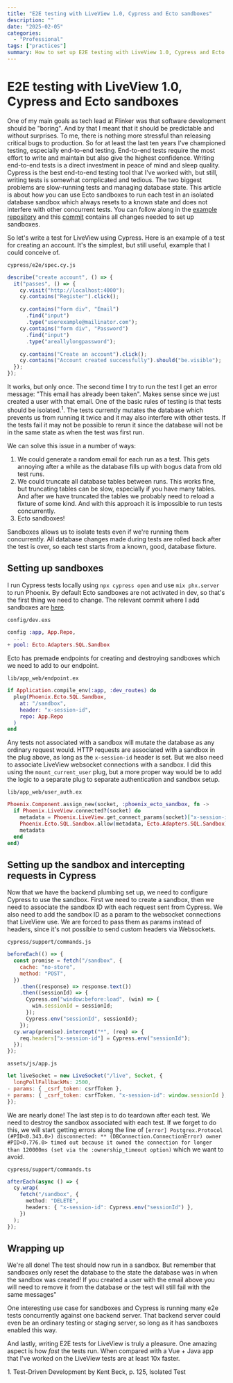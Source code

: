 ```yaml
---
title: "E2E testing with LiveView 1.0, Cypress and Ecto sandboxes"
description: ""
date: "2025-02-05"
categories:
  - "Professional"
tags: ["practices"]
summary: How to set up E2E testing with LiveView 1.0, Cypress and Ecto sandboxes
---
```


# E2E testing with LiveView 1.0, Cypress and Ecto sandboxes

One of my main goals as tech lead at Flinker was that software development should be "boring". And by that I meant that it should be predictable and without surprises. To me, there is nothing more stressful than releasing critical bugs to production. So for at least the last ten years I've championed testing, especially end-to-end testing. End-to-end tests require the most effort to write and maintain but also give the highest confidence. Writing end-to-end tests is a direct investment in peace of mind and sleep quality. Cypress is the best end-to-end testing tool that I've worked with, but still, writing tests is somewhat complicated and tedious. The two biggest problems are slow-running tests and managing database state. This article is about how you can use Ecto sandboxes to run each test in an isolated database sandbox which always resets to a known state and does not interfere with other concurrent tests. You can follow along in the [example repository](https://github.com/danieka/liveview-cypress-example) and this [commit](https://github.com/danieka/liveview-cypress-example/commit/885c890ee50780b22f3a8a4fe2bbf9bc05f27adb) contains all changes needed to set up sandboxes.

So let's write a test for LiveView using Cypress. Here is an example of a test for creating an account. It's the simplest, but still useful, example that I could conceive of.

`cypress/e2e/spec.cy.js`

```javascript
describe("create account", () => {
  it("passes", () => {
    cy.visit("http://localhost:4000");
    cy.contains("Register").click();

    cy.contains("form div", "Email")
      .find("input")
      .type("userexample@mailinator.com");
    cy.contains("form div", "Password")
      .find("input")
      .type("areallylongpassword");

    cy.contains("Create an account").click();
    cy.contains("Account created successfully").should("be.visible");
  });
});
```

It works, but only once. The second time I try to run the test I get an error message: "This email has already been taken". Makes sense since we just created a user with that email. One of the basic rules of testing is that tests should be isolated.<sup>1</sup>. The tests currently mutates the database which prevents us from running it twice and it may also interfere with other tests. If the tests fail it may not be possible to rerun it since the database will not be in the same state as when the test was first run.

We can solve this issue in a number of ways:

1. We could generate a random email for each run as a test. This gets annoying after a while as the database fills up with bogus data from old test runs.
2. We could truncate all database tables between runs. This works fine, but truncating tables can be slow, especially if you have many tables. And after we have truncated the tables we probably need to reload a fixture of some kind. And with this approach it is impossible to run tests concurrently.
3. Ecto sandboxes!

Sandboxes allows us to isolate tests even if we're running them concurrently. All database changes made during tests are rolled back after the test is over, so each test starts from a known, good, database fixture.

## Setting up sandboxes

I run Cypress tests locally using `npx cypress open` and use `mix phx.server` to run Phoenix. By default Ecto sandboxes are not activated in dev, so that's the first thing we need to change. The relevant commit where I add sandboxes are [here](https://github.com/danieka/liveview-cypress-example/commit/885c890ee50780b22f3a8a4fe2bbf9bc05f27adb).

`config/dev.exs`

```elixir
config :app, App.Repo,
  ...
+ pool: Ecto.Adapters.SQL.Sandbox
```

Ecto has premade endpoints for creating and destroying sandboxes which we need to add to our endpoint.

`lib/app_web/endpoint.ex`

```elixir
if Application.compile_env(:app, :dev_routes) do
  plug(Phoenix.Ecto.SQL.Sandbox,
    at: "/sandbox",
    header: "x-session-id",
    repo: App.Repo
  )
end
```

Any tests not associated with a sandbox will mutate the database as any ordinary request would. HTTP requests are associated with a sandbox in the plug above, as long as the `x-session-id` header is set. But we also need to associate LiveView websocket connections with a sandbox. I did this using the `mount_current_user` plug, but a more proper way would be to add the logic to a separate plug to separate authentication and sandbox setup.

`lib/app_web/user_auth.ex`

```elixir
Phoenix.Component.assign_new(socket, :phoenix_ecto_sandbox, fn ->
  if Phoenix.LiveView.connected?(socket) do
    metadata = Phoenix.LiveView.get_connect_params(socket)["x-session-id"]
    Phoenix.Ecto.SQL.Sandbox.allow(metadata, Ecto.Adapters.SQL.Sandbox)
    metadata
  end
end)
```

## Setting up the sandbox and intercepting requests in Cypress

Now that we have the backend plumbing set up, we need to configure Cypress to use the sandbox. First we need to create a sandbox, then we need to associate the sandbox ID with each request sent from Cypress. We also need to add the sandbox ID as a param to the websocket connections that LiveView use. We are forced to pass them as params instead of headers, since it's not possible to send custom headers via Websockets.

`cypress/support/commands.js`

```javascript
beforeEach(() => {
  const promise = fetch("/sandbox", {
    cache: "no-store",
    method: "POST",
  })
    .then((response) => response.text())
    .then((sessionId) => {
      Cypress.on("window:before:load", (win) => {
        win.sessionId = sessionId;
      });
      Cypress.env("sessionId", sessionId);
    });
  cy.wrap(promise).intercept("*", (req) => {
    req.headers["x-session-id"] = Cypress.env("sessionId");
  });
});
```

`assets/js/app.js`

```javascript
let liveSocket = new LiveSocket("/live", Socket, {
  longPollFallbackMs: 2500,
- params: { _csrf_token: csrfToken },
+ params: { _csrf_token: csrfToken, "x-session-id": window.sessionId },
});
```

We are nearly done! The last step is to do teardown after each test. We need to destroy the sandbox associated with each test. If we forget to do this, we will start getting errors along the line of `[error] Postgrex.Protocol (#PID<0.343.0>) disconnected: ** (DBConnection.ConnectionError) owner #PID<0.776.0> timed out because it owned the connection for longer than 120000ms (set via the :ownership_timeout option)` which we want to avoid.

`cypress/support/commands.ts`

```typescript
afterEach(async () => {
  cy.wrap(
    fetch("/sandbox", {
      method: "DELETE",
      headers: { "x-session-id": Cypress.env("sessionId") },
    })
  );
});
```

## Wrapping up

We're all done! The test should now run in a sandbox. But remember that sandboxes only reset the database to the state the database was in when the sandbox was created! If you created a user with the email above you will need to remove it from the database or the test will still fail with the same messages"

One interesting use case for sandboxes and Cypress is running many e2e tests concurrently against one backend server. That backend server could even be an ordinary testing or staging server, so long as it has sandboxes enabled this way.

And lastly, writing E2E tests for LiveView is truly a pleasure. One amazing aspect is how _fast_ the tests run. When compared with a Vue + Java app that I've worked on the LiveView tests are at least 10x faster.

<div class="mt-16" />
1. Test-Driven Development by Kent Beck, p. 125, Isolated Test
